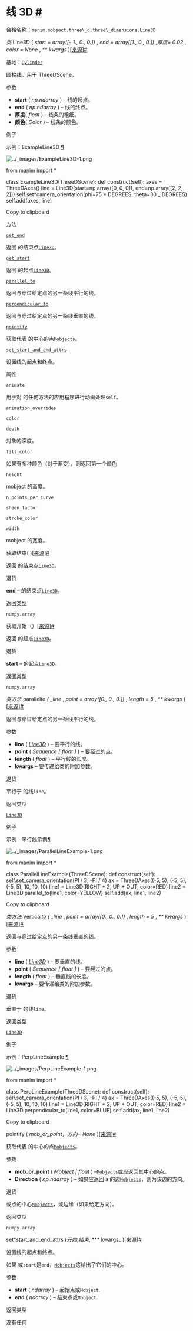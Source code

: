 # 线 3D [#](#line3d "此标题的固定链接")

合格名称：`manim.mobject.three\_d.three\_dimensions.Line3D`

_类_ Line3D ( _start = array(\[- 1., 0., 0.\])_ , _end = array(\[1., 0., 0.\])_ ,_厚度= 0.02_ , _color = None_ , _\*\* kwargs_ )[\[来源\]](../_modules/manim/mobject/three_d/three_dimensions.html#Line3D)[#](#manim.mobject.three_d.three_dimensions.Line3D "此定义的固定链接")

基地：[`Cylinder`](manim.mobject.three_d.three_dimensions.Cylinder.html#manim.mobject.three_d.three_dimensions.Cylinder "manim.mobject. Three_d. Three_dimensions.Cylinder")

圆柱线，用于 ThreeDScene。

参数

- **start** ( _np.ndarray_ ) – 线的起点。
- **end** ( _np.ndarray_ ) – 线的终点。
- **厚度**( _float_ ) – 线条的粗细。
- **颜色**( _Color_ ) – 线条的颜色。

例子

示例：ExampleLine3D [¶](#exampleline3d)

![../_images/ExampleLine3D-1.png](../_images/ExampleLine3D-1.png)

from manim import \*

class ExampleLine3D(ThreeDScene):
def construct(self):
axes = ThreeDAxes()
line = Line3D(start=np.array(\[0, 0, 0\]), end=np.array(\[2, 2, 2\]))
self.set*camera_orientation(phi=75 * DEGREES, theta=30 \_ DEGREES)
self.add(axes, line)

Copy to clipboard

方法

[`get_end`](#manim.mobject.three_d.three_dimensions.Line3D.get_end "manim.mobject. Three_d. Three_dimensions.Line3D.get_end")

返回 的结束点[`Line3D`](#manim.mobject.three_d.three_dimensions.Line3D "manim.mobject. Three_d. Three_dimensions.Line3D")。

[`get_start`](#manim.mobject.three_d.three_dimensions.Line3D.get_start "manim.mobject. Three_d. Three_dimensions.Line3D.get_start")

返回 的起点[`Line3D`](#manim.mobject.three_d.three_dimensions.Line3D "manim.mobject. Three_d. Three_dimensions.Line3D")。

[`parallel_to`](#manim.mobject.three_d.three_dimensions.Line3D.parallel_to "manim.mobject. Three_d. Three_dimensions.Line3D.parallel_to")

返回与穿过给定点的另一条线平行的线。

[`perpendicular_to`](#manim.mobject.three_d.three_dimensions.Line3D.perpendicular_to "manim.mobject. Three_d. Three_dimensions.Line3D.perpendular_to")

返回与穿过给定点的另一条线垂直的线。

[`pointify`](#manim.mobject.three_d.three_dimensions.Line3D.pointify "manim.mobject. Three_d. Three_dimensions.Line3D.pointify")

获取代表 的中心的点[`Mobjects`](manim.mobject.mobject.Mobject.html#manim.mobject.mobject.Mobject "manim.mobject.mobject.Mobject")。

[`set_start_and_end_attrs`](#manim.mobject.three_d.three_dimensions.Line3D.set_start_and_end_attrs "manim.mobject. Three_d. Three_dimensions.Line3D.set_start_and_end_attrs")

设置线的起点和终点。

属性

`animate`

用于对 的任何方法的应用程序进行动画处理`self`。

`animation_overrides`

`color`

`depth`

对象的深度。

`fill_color`

如果有多种颜色（对于渐变），则返回第一个颜色

`height`

mobject 的高度。

`n_points_per_curve`

`sheen_factor`

`stroke_color`

`width`

mobject 的宽度。

获取结束( )[\[来源\]](../_modules/manim/mobject/three_d/three_dimensions.html#Line3D.get_end)[#](#manim.mobject.three_d.three_dimensions.Line3D.get_end "此定义的固定链接")

返回 的结束点[`Line3D`](#manim.mobject.three_d.three_dimensions.Line3D "manim.mobject. Three_d. Three_dimensions.Line3D")。

退货

**end** – 的结束点[`Line3D`](#manim.mobject.three_d.three_dimensions.Line3D "manim.mobject. Three_d. Three_dimensions.Line3D")。

返回类型

`numpy.array`

获取开始（）[\[来源\]](../_modules/manim/mobject/three_d/three_dimensions.html#Line3D.get_start)[#](#manim.mobject.three_d.three_dimensions.Line3D.get_start "此定义的固定链接")

返回 的起点[`Line3D`](#manim.mobject.three_d.three_dimensions.Line3D "manim.mobject. Three_d. Three_dimensions.Line3D")。

退货

**start** – 的起点[`Line3D`](#manim.mobject.three_d.three_dimensions.Line3D "manim.mobject. Three_d. Three_dimensions.Line3D")。

返回类型

`numpy.array`

_类方法_ parallel*to ( \_line* , _point = array(\[0., 0., 0.\])_ , _length = 5_ , _\*\* kwargs_ )[\[来源\]](../_modules/manim/mobject/three_d/three_dimensions.html#Line3D.parallel_to)[#](#manim.mobject.three_d.three_dimensions.Line3D.parallel_to "此定义的固定链接")

返回与穿过给定点的另一条线平行的线。

参数

- **line** ( [_Line3D_](#manim.mobject.three_d.three_dimensions.Line3D "manim.mobject. Three_d. Three_dimensions.Line3D") ) – 要平行的线。
- **point** ( _Sequence_ _\[_ _float_ _\]_ ) – 要经过的点。
- **length** ( _float_ ) – 平行线的长度。
- **kwargs** – 要传递给类的附加参数。

退货

平行于 的线`line`。

返回类型

[`Line3D`](#manim.mobject.three_d.three_dimensions.Line3D "manim.mobject. Three_d. Three_dimensions.Line3D")

例子

示例：平行线示例[¶](#parallellineexample)

![../_images/ParallelLineExample-1.png](../_images/ParallelLineExample-1.png)

from manim import \*

class ParallelLineExample(ThreeDScene):
def construct(self):
self.set_camera_orientation(PI / 3, -PI / 4)
ax = ThreeDAxes((-5, 5), (-5, 5), (-5, 5), 10, 10, 10)
line1 = Line3D(RIGHT \* 2, UP + OUT, color=RED)
line2 = Line3D.parallel_to(line1, color=YELLOW)
self.add(ax, line1, line2)

Copy to clipboard

_类方法_ Vertical*to ( \_line* , _point = array(\[0., 0., 0.\])_ , _length = 5_ , _\*\* kwargs_ )[\[来源\]](../_modules/manim/mobject/three_d/three_dimensions.html#Line3D.perpendicular_to)[#](#manim.mobject.three_d.three_dimensions.Line3D.perpendicular_to "此定义的固定链接")

返回与穿过给定点的另一条线垂直的线。

参数

- **line** ( [_Line3D_](#manim.mobject.three_d.three_dimensions.Line3D "manim.mobject. Three_d. Three_dimensions.Line3D") ) – 要垂直的线。
- **point** ( _Sequence_ _\[_ _float_ _\]_ ) – 要经过的点。
- **length** ( _float_ ) – 垂直线的长度。
- **kwargs** – 要传递给类的附加参数。

退货

垂直于 的线`line`。

返回类型

[`Line3D`](#manim.mobject.three_d.three_dimensions.Line3D "manim.mobject. Three_d. Three_dimensions.Line3D")

例子

示例：PerpLineExample [¶](#perplineexample)

![../_images/PerpLineExample-1.png](../_images/PerpLineExample-1.png)

from manim import \*

class PerpLineExample(ThreeDScene):
def construct(self):
self.set_camera_orientation(PI / 3, -PI / 4)
ax = ThreeDAxes((-5, 5), (-5, 5), (-5, 5), 10, 10, 10)
line1 = Line3D(RIGHT \* 2, UP + OUT, color=RED)
line2 = Line3D.perpendicular_to(line1, color=BLUE)
self.add(ax, line1, line2)

Copy to clipboard

pointify ( _mob_or_point_，_方向= None_ )[\[来源\]](../_modules/manim/mobject/three_d/three_dimensions.html#Line3D.pointify)[#](#manim.mobject.three_d.three_dimensions.Line3D.pointify "此定义的固定链接")

获取代表 的中心的点[`Mobjects`](manim.mobject.mobject.Mobject.html#manim.mobject.mobject.Mobject "manim.mobject.mobject.Mobject")。

参数

- **mob_or_point** ( [_Mobject_](manim.mobject.mobject.Mobject.html#manim.mobject.mobject.Mobject "manim.mobject.mobject.Mobject") _|_ _float_ ) –[`Mobjects`](manim.mobject.mobject.Mobject.html#manim.mobject.mobject.Mobject "manim.mobject.mobject.Mobject")或应返回其中心的点。
- **Direction** ( _np.ndarray_ ) – 如果应返回 a 的边[`Mobjects`](manim.mobject.mobject.Mobject.html#manim.mobject.mobject.Mobject "manim.mobject.mobject.Mobject")，则为该边的方向。

退货

或点的中心[`Mobjects`](manim.mobject.mobject.Mobject.html#manim.mobject.mobject.Mobject "manim.mobject.mobject.Mobject")，或边缘（如果给定方向）。

返回类型

`numpy.array`

set*start_and_end_attrs (*开始*,*结束*, *\*\* kwargs\_ )[\[来源\]](../_modules/manim/mobject/three_d/three_dimensions.html#Line3D.set_start_and_end_attrs)[#](#manim.mobject.three_d.three_dimensions.Line3D.set_start_and_end_attrs "此定义的固定链接")

设置线的起点和终点。

如果 或`start`是`end`，[`Mobjects`](manim.mobject.mobject.Mobject.html#manim.mobject.mobject.Mobject "manim.mobject.mobject.Mobject")这给出了它们的中心。

参数

- **start** ( _ndarray_ ) – 起始点或`Mobject`.
- **end** ( _ndarray_ ) – 结束点或`Mobject`.

返回类型

没有任何
